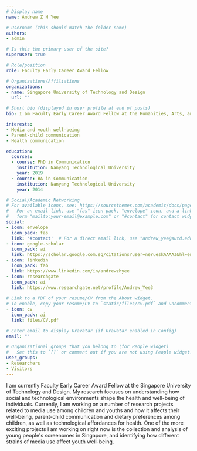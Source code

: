 ```yaml
---
# Display name
name: Andrew Z H Yee

# Username (this should match the folder name)
authors:
- admin

# Is this the primary user of the site?
superuser: true

# Role/position
role: Faculty Early Career Award Fellow

# Organizations/Affiliations
organizations:
- name: Singapore University of Technology and Design
  url: ""

# Short bio (displayed in user profile at end of posts)
bio: I am Faculty Early Career Award Fellow at the Humanities, Arts, and Social Sciences department in the Singapore University of Technology Design. My primary research interest involve parent-child communication, health communication, and youth media use and well-being.

interests:
- Media and youth well-being
- Parent-child communication
- Health communication

education:
  courses:
  - course: PhD in Communication
    institution: Nanyang Technological University
    year: 2019
  - course: BA in Communication
    institution: Nanyang Technological University
    year: 2014

# Social/Academic Networking
# For available icons, see: https://sourcethemes.com/academic/docs/page-builder/#icons
#   For an email link, use "fas" icon pack, "envelope" icon, and a link in the
#   form "mailto:your-email@example.com" or "#contact" for contact widget.
social:
- icon: envelope
  icon_pack: fas
  link: '#contact'  # For a direct email link, use "andrew_yee@sutd.edu.sg".
- icon: google-scholar
  icon_pack: ai
  link: https://scholar.google.com.sg/citations?user=neYueskAAAAJ&hl=en
- icon: linkedin
  icon_pack: fab
  link: https://www.linkedin.com/in/andrewzhyee
- icon: researchgate
  icon_pack: ai
  link: https://www.researchgate.net/profile/Andrew_Yee3
  
# Link to a PDF of your resume/CV from the About widget.
# To enable, copy your resume/CV to `static/files/cv.pdf` and uncomment the lines below. 
- icon: cv
  icon_pack: ai
  link: files/CV.pdf

# Enter email to display Gravatar (if Gravatar enabled in Config)
email: ""

# Organizational groups that you belong to (for People widget)
#   Set this to `[]` or comment out if you are not using People widget.
user_groups:
- Researchers
- Visitors
---
```

I am currently Faculty Early Career Award Fellow at the Singapore University of Technology and Design. My research focuses on understanding how social and technological environments shape the health and well-being of individuals. Currently, I am working on a number of research projects related to media use among children and youths and how it affects their well-being, parent-child communication and dietary preferences among children, as well as technological affordances for health. One of the more exciting projects I am working on right now is the collection and analysis of young people's screenomes in Singapore, and identifying how different strains of media use affect youth well-being.
